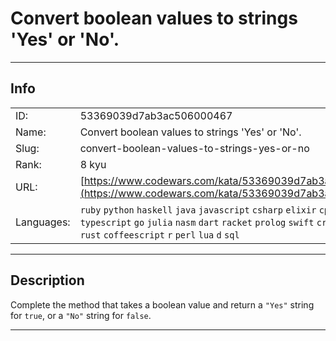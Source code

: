 # Convert boolean values to strings 'Yes' or 'No'.

---
## Info

|            |                                      |
|:-----------|:-------------------------------------|
| ID:        | 53369039d7ab3ac506000467                              |
| Name:      | Convert boolean values to strings 'Yes' or 'No'.                            |
| Slug:      | convert-boolean-values-to-strings-yes-or-no                            |
| Rank:      | 8 kyu                       |
| URL:       | [https://www.codewars.com/kata/53369039d7ab3ac506000467](https://www.codewars.com/kata/53369039d7ab3ac506000467)                 |
| Languages: |  `ruby`  `python`  `haskell`  `java`  `javascript`  `csharp`  `elixir`  `cpp`  `c`  `php`  `typescript`  `go`  `julia`  `nasm`  `dart`  `racket`  `prolog`  `swift`  `crystal`  `scala`  `rust`  `coffeescript`  `r`  `perl`  `lua`  `d`  `sql`  |

---
## Description

Complete the method that takes a boolean value and return a `"Yes"` string for `true`, or a `"No"` string for `false`.


---
